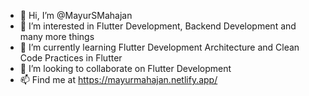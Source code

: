 - 👋 Hi, I’m @MayurSMahajan
- 👀 I’m interested in Flutter Development, Backend Development and many more things
- 🌱 I’m currently learning Flutter Development Architecture and Clean Code Practices in Flutter
- 💞️ I’m looking to collaborate on Flutter Development
- 📫 Find me at https://mayurmahajan.netlify.app/

<!---
MayurSMahajan/MayurSMahajan is a ✨ special ✨ repository because its `README.md` (this file) appears on your GitHub profile.
You can click the Preview link to take a look at your changes.
--->
